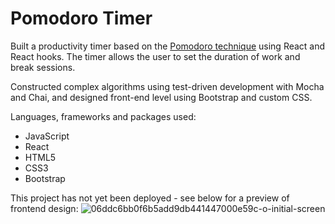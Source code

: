 # Pomodoro Timer

Built a productivity timer based on the <a href="https://en.wikipedia.org/wiki/Pomodoro_Technique">Pomodoro technique</a> using React and React hooks. The timer allows the user to set the duration of work and break sessions.

Constructed complex algorithms using test-driven development with Mocha and Chai, and designed front-end level using Bootstrap and custom CSS.

Languages, frameworks and packages used:
- JavaScript
- React
- HTML5
- CSS3
- Bootstrap

This project has not yet been deployed - see below for a preview of frontend design:
![06ddc6bb0f6b5add9db441447000e59c-o-initial-screen](https://user-images.githubusercontent.com/73764394/125139160-0a979580-e0de-11eb-99b3-3955a340edbb.png)
